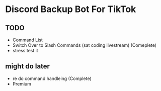# Discord Backup Bot For TikTok
## TODO

- Command List
- Switch Over to Slash Commands (sat coding livestream) (Comeplete)
- stress test it

## might do later

- re do command handleing (Complete)
- Premium
  